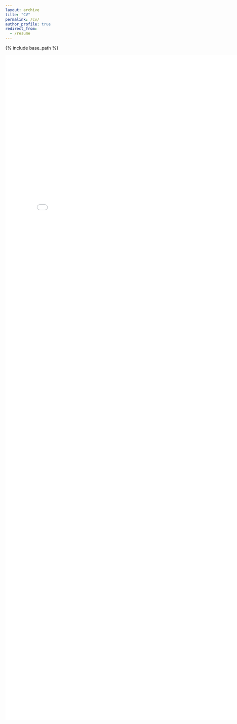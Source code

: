 ```yaml
---
layout: archive
title: "CV"
permalink: /cv/
author_profile: true
redirect_from:
  - /resume
---
```


{% include base_path %}

<embed src="/Users/fernandagonzalez/Desktop/code/fernandamayela/_pages/cv.md" width="800px" height="2100px" />